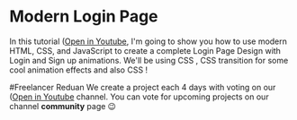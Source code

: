 # Modern Login Page
In this tutorial ([Open in Youtube]( https://www.youtube.com/@freelancerreduan ), I'm going to show you how to use modern HTML, CSS, and JavaScript to create a complete Login Page Design with Login and Sign up animations. We'll be using CSS , CSS  transition for some cool animation effects and also CSS !


#Freelancer Reduan
We create a project each 4 days with voting on our ([Open in Youtube]( https://www.youtube.com/@freelancerreduan ) channel.
You can vote for upcoming projects on our channel **community** page :wink:
